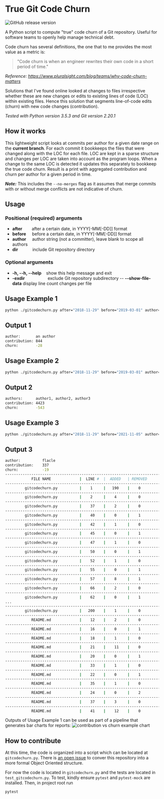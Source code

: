 # True Git Code Churn

![GitHub release version](https://img.shields.io/github/v/release/flacle/truegitcodechurn.svg?sort=semver)

A Python script to compute "true" code churn of a Git repository. Useful for software teams to openly help manage technical debt.

Code churn has several definitions, the one that to me provides the most value as a metric is:

> "Code churn is when an engineer rewrites their own code in a short period of time."

*Reference: https://www.pluralsight.com/blog/teams/why-code-churn-matters*

Solutions that I've found online looked at changes to files irrespective whether these are new changes or edits to existing lines of code (LOC) within existing files. Hence this solution that segments line-of-code edits (churn) with new code changes (contribution).

*Tested with Python version 3.5.3 and Git version 2.20.1*

## How it works

This lightweight script looks at commits per author for a given date range on the **current branch**. For each commit it bookkeeps the files that were changed along with the LOC for each file. LOC are kept in a sparse structure and changes per LOC are taken into account as the program loops. When a change to the same LOC is detected it updates this separately to bookkeep the true code churn.
Result is a print with aggregated contribution and churn per author for a given period in time.

***Note:*** This includes the `--no-merges` flag as it assumes that merge commits with or without merge conflicts are not indicative of churn.

## Usage

### Positional (required) arguments

- **after**        after a certain date, in YYYY[-MM[-DD]] format
- **before**     before a certain date, in YYYY[-MM[-DD]] format
- **author**     author string (not a committer), leave blank to scope all authors
- **dir**            include Git repository directory

### Optional arguments

- **-h, --h, --help**    show this help message and exit
- **-exdir**                   exclude Git repository subdirectory
-- **--show-file-data**        display line count changes per file

## Usage Example 1

```bash
python ./gitcodechurn.py after="2018-11-29" before="2019-03-01" author="an author" dir="/Users/myname/myrepo" -exdir="excluded-directory"
```

## Output 1

```bash
author:       an author
contribution: 844
churn:        -28
```

## Usage Example 2

```bash
python ./gitcodechurn.py after="2018-11-29" before="2019-03-01" author="" dir="/Users/myname/myrepo" -exdir="excluded-directory"
```

## Output 2

```bash
authors:      author1, author2, author3
contribution: 4423
churn:        -543
```

## Usage Example 3

```bash
python ./gitcodechurn.py after="2018-11-29" before="2021-11-05" author="flacle" dir="/Users/myname/myrepo" --show-file-data
```

## Output 3

```bash
author:          flacle
contribution:    337
churn:           -19
-------------------------------------------------------------------------------
            FILE NAME             |  LINE #  |  ADDED   | REMOVED  
-------------------------------------------------------------------------------
         gitcodechurn.py          |    1     |   190    |    0     
-------------------------------------------------------------------------------
         gitcodechurn.py          |    2     |    4     |    0     
-------------------------------------------------------------------------------
         gitcodechurn.py          |    37    |    2     |    0     
-------------------------------------------------------------------------------
         gitcodechurn.py          |    40    |    0     |    1     
-------------------------------------------------------------------------------
         gitcodechurn.py          |    42    |    1     |    0     
-------------------------------------------------------------------------------
         gitcodechurn.py          |    45    |    0     |    1     
-------------------------------------------------------------------------------
         gitcodechurn.py          |    47    |    1     |    0     
-------------------------------------------------------------------------------
         gitcodechurn.py          |    50    |    0     |    1     
-------------------------------------------------------------------------------
         gitcodechurn.py          |    52    |    1     |    0     
-------------------------------------------------------------------------------
         gitcodechurn.py          |    55    |    0     |    1     
-------------------------------------------------------------------------------
         gitcodechurn.py          |    57    |    8     |    1     
-------------------------------------------------------------------------------
         gitcodechurn.py          |    66    |    2     |    0     
-------------------------------------------------------------------------------
         gitcodechurn.py          |    62    |    0     |    1     
...
-------------------------------------------------------------------------------
         gitcodechurn.py          |   200    |    1     |    0     
-------------------------------------------------------------------------------
            README.md             |    12    |    2     |    0     
-------------------------------------------------------------------------------
            README.md             |    16    |    0     |    1     
-------------------------------------------------------------------------------
            README.md             |    18    |    1     |    0     
-------------------------------------------------------------------------------
            README.md             |    21    |    11    |    0     
-------------------------------------------------------------------------------
            README.md             |    20    |    0     |    1     
-------------------------------------------------------------------------------
            README.md             |    33    |    1     |    0     
-------------------------------------------------------------------------------
            README.md             |    22    |    0     |    1     
-------------------------------------------------------------------------------
            README.md             |    35    |    1     |    0     
-------------------------------------------------------------------------------
            README.md             |    24    |    0     |    2     
-------------------------------------------------------------------------------
            README.md             |    37    |    3     |    0     
-------------------------------------------------------------------------------
            README.md             |    41    |    12    |    0     
```

Outputs of Usage Example 1 can be used as part of a pipeline that generates bar charts for reports:
![contribution vs churn example chart](/chart.png)

## How to contribute

At this time, the code is organized into a script which can be located at `gitcodechurn.py`. There is [an open issue](https://github.com/flacle/truegitcodechurn/issues/9) to conver this repository
into a more formal Object Oriented structure.

For now the code is located in `gitcodechurn.py` and the tests are located in `test_gitcodechurn.py`. To test, kindly ensure `pytest` and `pytest-mock` are installed. Then, in project root run

```bash
pytest
```
